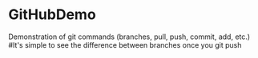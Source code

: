 # GitHubDemo
Demonstration of git commands (branches, pull, push, commit, add, etc.)
#It's simple to see the difference between branches once you git push 
